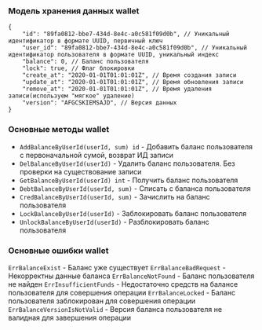 ### Модель хранения данных wallet
```json5
{
	"id": "89fa0812-bbe7-434d-8e4c-a0c581f09d0b", // Уникальный идентификатор в формате UUID, первичный ключ 
	"user_id": "89fa0812-bbe7-434d-8e4c-a0c581f09d0b", // Уникальный идентификатор пользователя в формате UUID, уникальный индекс
	"balance": 0, // Баланс пользователя
	"lock": true, // Флаг блокировки
	"create_at": "2020-01-01T01:01:01Z", // Время создания записи
	"update_at": "2020-01-01T01:01:01Z", // Время обновления записи
	"remove_at": "2020-01-01T01:01:01Z", // Время удаления записи(используем "мягкое" удаление)
	"version": "AFGCSKIEMSAJD", // Версия данных 
}
```   

### Основные методы wallet

- `AddBalanceByUserId(userId, sum) id` - Добавить баланс пользователя с первоначальной сумой, возврат ИД записи
- `DelBalanceByUserId(userId)` - Удалить баланс пользователя. Без проверки на существование записи
- `GetBalanceByUserId(userId) int` - Получить баланс пользователя
- `DebtBalanceByUserId(userId, sum)` - Списать с баланса пользователя
- `CredBalanceByUserId(userId, sum)` - Зачислить на баланс пользователя
- `LockBalanceByUserId(userId)` - Заблокировать баланс пользователя
- `UnlockBalanceByUserId(userId)` - Разблокировать баланс пользователя

### Основные ошибки wallet

`ErrBalanceExist` - Баланс уже существует
`ErrBalanceBadRequest` - Некорректны данные баланса
`ErrBalanceNotFound` - Баланс пользователя не найден
`ErrInsufficientFunds` - Недостаточно средств на балансе пользователя для совершения операции
`ErrBalanceLocked` - Баланс пользователя заблокирован для совершения операции
`ErrBalanceVersionIsNotValid` - Версия баланса пользователя не валидная для завершения операции